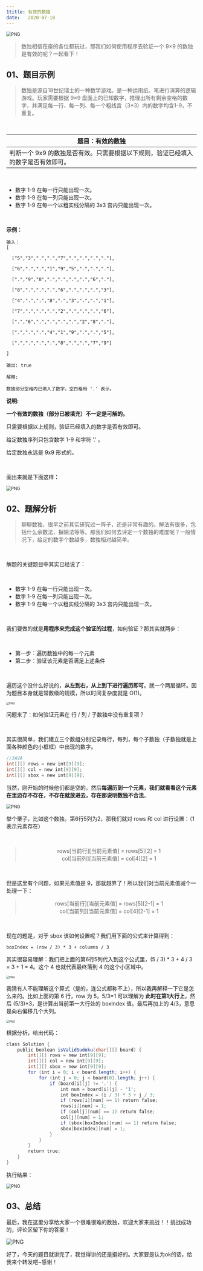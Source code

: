 ```yaml
---
1title:	有效的数独
date:	2020-07-10
---
```


<img src="./28/1.gif" alt="PNG" style="zoom: 80%;" />

> 数独相信在座的各位都玩过，那我们如何使用程序去验证一个 9×9 的数独是有效的呢？一起看下！

## 01、题目示例

> 数独是源自18世纪瑞士的一种数学游戏。是一种运用纸、笔进行演算的逻辑游戏。玩家需要根据 9×9 盘面上的已知数字，推理出所有剩余空格的数字，并满足每一行、每一列、每一个粗线宫（3*3）内的数字均含1-9，不重复。

<br/>

| 题目：有效的数独                                             |
| ------------------------------------------------------------ |
| 判断一个 9x9 的数独是否有效。只需要根据以下规则，验证已经填入的数字是否有效即可。 |

<br/>

- 数字 1-9 在每一行只能出现一次。
- 数字 1-9 在每一列只能出现一次。
- 数字 1-9 在每一个以粗实线分隔的 3x3 宫内只能出现一次。

<br/>

**示例：**

```
输入：
[

  ["5","3",".",".","7",".",".",".","."],

  ["6",".",".","1","9","5",".",".","."],

  [".","9","8",".",".",".",".","6","."],

  ["8",".",".",".","6",".",".",".","3"],

  ["4",".",".","8",".","3",".",".","1"],

  ["7",".",".",".","2",".",".",".","6"],

  [".","6",".",".",".",".","2","8","."],

  [".",".",".","4","1","9",".",".","5"],

  [".",".",".",".","8",".",".","7","9"]

]

输出: true

解释:

数独部分空格内已填入了数字，空白格用 '.' 表示。

```

**说明:**

**一个有效的数独（部分已被填充）不一定是可解的。**

只需要根据以上规则，验证已经填入的数字是否有效即可。

给定数独序列只包含数字 1-9 和字符 '.' 。

给定数独永远是 9x9 形式的。

<br/>

画出来就是下面这样：

<img src="./28/2.jpg" alt="PNG" style="zoom: 80%;" />

## 02、题解分析

> 聊聊数独，很早之前其实研究过一阵子，还是非常有趣的。解法有很多，包括什么余数法，摒除法等等。那我们如何去评定一个数独的难度呢？一般情况下，给定的数字个数越多，数独相对越简单。

<br/>

解题的关键题目中其实已经说了：

<br/>

- 数字 1-9 在每一行只能出现一次。
- 数字 1-9 在每一列只能出现一次。
- 数字 1-9 在每一个以粗实线分隔的 3x3 宫内只能出现一次。

<br/>

我们要做的就是**用程序来完成这个验证的过程**，如何验证？那其实就两步：

<br/>

- 第一步：遍历数独中的每一个元素
- 第二步：验证该元素是否满足上述条件

<br/>

遍历这个没什么好说的，**从左到右，从上到下进行遍历即可**。就一个两层循环。因为题目本身就是常数级的规模，所以时间复杂度就是 O(1)。

<img src="./28/3.jpg" alt="PNG" style="zoom: 50%;" />

问题来了：如何验证元素在 行 / 列 / 子数独中没有重复项？

<br/>

其实很简单，我们建立三个数组分别记录每行，每列，每个子数独（子数独就是上面各种颜色的小框框）中出现的数字。

```java
//JAVA
int[][] rows = new int[9][9];
int[][] col = new int[9][9];
int[][] sbox = new int[9][9];
```

当然，刚开始的时候他们都是空的。然后**每遍历到一个元素，我们就看看这个元素在里边存不存在，不存在就放进去，存在那说明数独不合法**。

<img src="./28/4.jpg" alt="PNG" style="zoom: 80%;" />

举个栗子，比如这个数独。第6行5列为2，那我们就对 rows 和 col 进行设置：（1表示元素存在）

<br/>

><center>rows[当前行][当前元素值] = rows[5][2] = 1</center>
>
><center>col[当前列][当前元素值] = col[4][2] = 1</center>

<br/>

但是这里有个问题，如果元素值是 9，那就越界了！所以我们对当前元素值减个一处理一下：



><center>rows[当前行][当前元素值] = rows[5][2-1] = 1</center>
>
><center>col[当前列][当前元素值] = col[4][2-1] = 1</center>

<br/>

现在的题是，对于 sbox 该如何设置呢？我们用下面的公式来计算得到：

```
boxIndex = (row / 3) * 3 + columns / 3
```

其实很容易理解：我们把上面的第6行5列代入到这个公式里，(5 / 3) * 3 + 4 / 3 = 3 + 1 = 4。这个 4 也就代表最终落到 4 的这个小区域中。

<img src="./28/5.jpg" alt="PNG" style="zoom: 50%;" />

我猜有人不能理解这个算式（是的，连公式都称不上），所以我再解释一下它是怎么来的。比如上面的第 6 行，row 为 5，5/3=1 可以理解为 **此时在第1大行上**，然后 (5/3)*3，是计算出当前第一大行处的 boxIndex 值。最后再加上的 4/3，意思是向右偏移几个大列。

<img src="./28/6.jpg" alt="PNG" style="zoom: 50%;" />

根据分析，给出代码：

```java
class Solution { 
    public boolean isValidSudoku(char[][] board) { 
        int[][] rows = new int[9][9]; 
        int[][] col = new int[9][9]; 
        int[][] sbox = new int[9][9]; 
        for (int i = 0; i < board.length; i++) {
            for (int j = 0; j < board[0].length; j++) { 
                if (board[i][j] != '.') { 
                    int num = board[i][j] - '1';
                    int boxIndex = (i / 3) * 3 + j / 3;
                    if (rows[i][num] == 1) return false;
                    rows[i][num] = 1;
                    if (col[j][num] == 1) return false;
                    col[j][num] = 1;
                    if (sbox[boxIndex][num] == 1) return false;
                    sbox[boxIndex][num] = 1;
                }
            }
        }
        return true;
    }
}
```

执行结果：

<img src="./28/7.jpg" alt="PNG" style="zoom: 80%;" />

## 03、总结

最后，我在这里分享给大家一个很难很难的数独，欢迎大家来挑战！！挑战成功的，评论区留下你的答案！

<img src="./28/8.jpg" alt="PNG"  />

好了，今天的题目就讲完了，我觉得讲的还是挺好的。大家要是认为ok的话，给我来个转发吧~感谢！